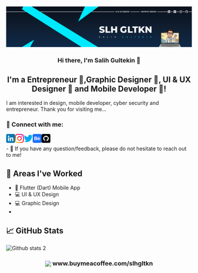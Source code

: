<p align="center">
  <a href="https://www.github.com/slhgltkn/" target="_blank" rel="noreferrer"><img src="https://github.com/slhgltkn/slhgltkn/blob/main/bannerProfile.png" alt="my banner"></a>
</p>

<h3 align="center">
Hi there, I'm Salih Gultekin 👋
</h3>

<h2 align="center">
I'm a Entrepreneur 💼,Graphic Designer 🎨, UI & UX Designer 🎨 and Mobile Developer 📱!
</h2> 

I am interested in design, mobile developer, cyber security and entrepreneur. Thank you for visiting me...

### 🤝 Connect with me:

<a href="https://www.linkedin.com/in/salih-gültekin-210151226/"><img align="left" src="https://github.com/slhgltkn/slhgltkn/blob/main/linkedin.png" alt="slhgltkn | LinkedIn" width="24px"/></a>
<a href="https://instagram.com/slh.gltkn"><img align="left" src="https://github.com/slhgltkn/slhgltkn/blob/main/instagram.png" alt="slhgltkn | Instagram" width="24px"/></a>
<a href="https://twitter.com/slhgltkn35"><img align="left" src="https://github.com/slhgltkn/slhgltkn/blob/main/twitter.png" alt="slhgltkn | Twitter" width="24px"/></a>
<a href="https://www.behance.net/salihgltekin"><img align="left" src="https://github.com/slhgltkn/slhgltkn/blob/main/behancee.png" alt="slhgltkn | Behance" width="24px"/></a>
<a href="https://github.com/slhgltkn/"><img align="left" src="https://github.com/slhgltkn/slhgltkn/blob/main/github.png" alt="slhgltkn | Github" width="24px"/></a>

</br>
<p></p>
- 💬 If you have any question/feedback, please do not hesitate to reach out to me!

## 🌱 Areas I've Worked

- 📱 Flutter (Dart) Mobile App 
- 💻 UI & UX Design
- 💻 Graphic Design
- 


## 📈 GitHub Stats 

![Github stats 2](https://github-readme-stats.vercel.app/api?username=slhgltkn&show_icons=true&theme=radical)


<h3 align="center">
<img align="center" src="https://play-lh.googleusercontent.com/aMb_Qiolzkq8OxtQZ3Af2j8Zsp-ZZcNetR9O4xSjxH94gMA5c5gpRVbpg-3f_0L7vlo"  width="32px"/>                                          www.buymeacoffee.com/slhgltkn
</h3> 


